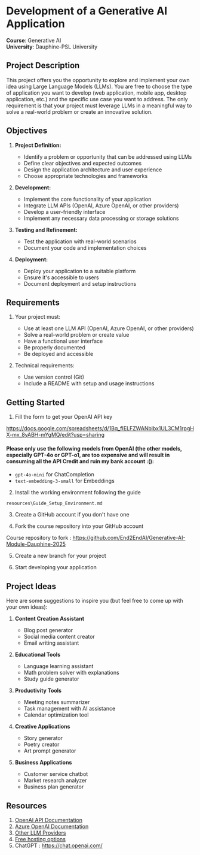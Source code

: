 # Development of a Generative AI Application

**Course**: Generative AI  
**University**: Dauphine-PSL University

## Project Description

This project offers you the opportunity to explore and implement your own idea using Large Language Models (LLMs). You are free to choose the type of application you want to develop (web application, mobile app, desktop application, etc.) and the specific use case you want to address. The only requirement is that your project must leverage LLMs in a meaningful way to solve a real-world problem or create an innovative solution.

## Objectives

1. **Project Definition:**
   - Identify a problem or opportunity that can be addressed using LLMs
   - Define clear objectives and expected outcomes
   - Design the application architecture and user experience
   - Choose appropriate technologies and frameworks

2. **Development:**
   - Implement the core functionality of your application
   - Integrate LLM APIs (OpenAI, Azure OpenAI, or other providers)
   - Develop a user-friendly interface
   - Implement any necessary data processing or storage solutions

3. **Testing and Refinement:**
   - Test the application with real-world scenarios
   - Document your code and implementation choices

4. **Deployment:**
   - Deploy your application to a suitable platform
   - Ensure it's accessible to users
   - Document deployment and setup instructions

## Requirements

1. Your project must:
   - Use at least one LLM API (OpenAI, Azure OpenAI, or other providers)
   - Solve a real-world problem or create value
   - Have a functional user interface
   - Be properly documented
   - Be deployed and accessible

2. Technical requirements:
   - Use version control (Git)
   - Include a README with setup and usage instructions

## Getting Started

1. Fill the form to get your OpenAI API key

https://docs.google.com/spreadsheets/d/1Bq_fIELFZWANblbx1UL3CM1rpgHX-mx_8yABH-mYgMQ/edit?usp=sharing

#### Please only use the following models from OpenAI (the other models, especially GPT-4o or GPT-o1, are too expensive and will result in consuming all the API Credit and ruin my bank account :():

- `gpt-4o-mini` for ChatCompletion
- `text-embedding-3-small` for Embeddings

2. Install the working environment following the guide

`resources\Guide_Setup_Environment.md`

3. Create a GitHub account if you don't have one

4. Fork the course repository into your GitHub account

Course repository to fork : https://github.com/End2EndAI/Generative-AI-Module-Dauphine-2025

5. Create a new branch for your project

6. Start developing your application

## Project Ideas

Here are some suggestions to inspire you (but feel free to come up with your own ideas):

1. **Content Creation Assistant**
   - Blog post generator
   - Social media content creator
   - Email writing assistant

2. **Educational Tools**
   - Language learning assistant
   - Math problem solver with explanations
   - Study guide generator

3. **Productivity Tools**
   - Meeting notes summarizer
   - Task management with AI assistance
   - Calendar optimization tool

4. **Creative Applications**
   - Story generator
   - Poetry creator
   - Art prompt generator

5. **Business Applications**
   - Customer service chatbot
   - Market research analyzer
   - Business plan generator

## Resources

1. [OpenAI API Documentation](https://platform.openai.com/docs/overview)
2. [Azure OpenAI Documentation](https://learn.microsoft.com/en-us/azure/ai-services/openai/)
3. [Other LLM Providers](https://github.com/EgoAlpha/prompt-in-context-learning/blob/main/awesome-llm-providers.md)
4. [Free hosting options](https://www.pythonanywhere.com)
5. ChatGPT : https://chat.openai.com/
